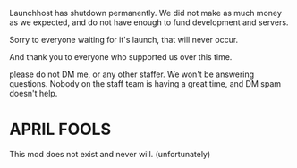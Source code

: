 Launchhost has shutdown permanently. We did not make as much money as we expected, and do not have enough to fund development and servers.

Sorry to everyone waiting for it's launch, that will never occur.

And thank you to everyone who supported us over this time. 

please do not DM me, or any other staffer. We won't be answering questions. Nobody on the staff team is having a great time, and DM spam doesn't help.

# APRIL FOOLS
This mod does not exist and never will. (unfortunately)
